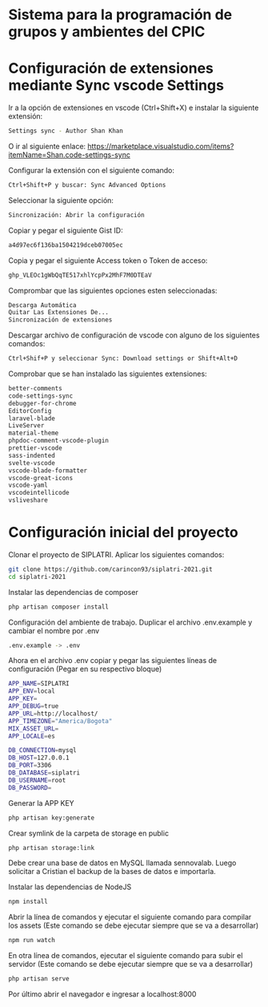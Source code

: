 # Sistema para la programación de grupos y ambientes del CPIC

# Configuración de extensiones mediante Sync vscode Settings

Ir a la opción de extensiones en vscode (Ctrl+Shift+X) e instalar la siguiente extensión:

```sh
Settings sync - Author Shan Khan
```

O ir al siguiente enlace: https://marketplace.visualstudio.com/items?itemName=Shan.code-settings-sync

Configurar la extensión con el siguiente comando:

```sh
Ctrl+Shift+P y buscar: Sync Advanced Options
```

Seleccionar la siguiente opción:

```sh
Sincronización: Abrir la configuración
```

Copiar y pegar el siguiente Gist ID:

```sh
a4d97ec6f136ba1504219dceb07005ec
```

Copia y pegar el siguiente Access token o Token de acceso:

```sh
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
```

Comprombar que las siguientes opciones esten seleccionadas:

```sh
Descarga Automática
Quitar Las Extensiones De...
Sincronización de extensiones
```

Descargar archivo de configuración de vscode con alguno de los siguientes comandos:

```sh
Ctrl+Shif+P y seleccionar Sync: Download settings or Shift+Alt+D
```

Comprobar que se han instalado las siguientes extensiones:

```sh
better-comments
code-settings-sync
debugger-for-chrome
EditorConfig
laravel-blade
LiveServer
material-theme
phpdoc-comment-vscode-plugin
prettier-vscode
sass-indented
svelte-vscode
vscode-blade-formatter
vscode-great-icons
vscode-yaml
vscodeintellicode
vsliveshare
```

# Configuración inicial del proyecto

Clonar el proyecto de SIPLATRI. Aplicar los siguientes comandos:

```sh
git clone https://github.com/carincon93/siplatri-2021.git
cd siplatri-2021
```

Instalar las dependencias de composer

```sh
php artisan composer install
```

Configuración del ambiente de trabajo. Duplicar el archivo .env.example y cambiar el nombre por .env

```sh
.env.example -> .env
```

Ahora en el archivo .env copiar y pegar las siguientes líneas de configuración (Pegar en su respectivo bloque)

```sh
APP_NAME=SIPLATRI
APP_ENV=local
APP_KEY=
APP_DEBUG=true
APP_URL=http://localhost/
APP_TIMEZONE="America/Bogota"
MIX_ASSET_URL=
APP_LOCALE=es

DB_CONNECTION=mysql
DB_HOST=127.0.0.1
DB_PORT=3306
DB_DATABASE=siplatri
DB_USERNAME=root
DB_PASSWORD=
```

Generar la APP KEY

```sh
php artisan key:generate
```

Crear symlink de la carpeta de storage en public

```sh
php artisan storage:link
```

Debe crear una base de datos en MySQL llamada sennovalab. Luego solicitar a Cristian el backup de la bases de datos e importarla.

Instalar las dependencias de NodeJS

```sh
npm install
```

Abrir la línea de comandos y ejecutar el siguiente comando para compilar los assets (Este comando se debe ejecutar siempre que se va a desarrollar)

```sh
npm run watch
```

En otra línea de comandos, ejecutar el siguiente comando para subir el servidor (Este comando se debe ejecutar siempre que se va a desarrollar)

```sh
php artisan serve
```

Por último abrir el navegador e ingresar a localhost:8000
